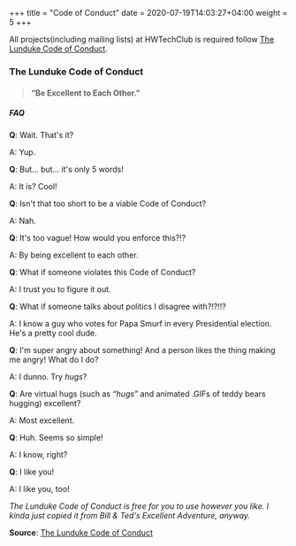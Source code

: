 +++
title = "Code of Conduct"
date =  2020-07-19T14:03:27+04:00
weight = 5
+++

All projects(including mailing lists) at HWTechClub is required follow [The Lunduke Code of Conduct](https://lunduke.com/pages/codeofconduct/).

### The Lunduke Code of Conduct

> #### “Be Excellent to Each Other.”

##### FAQ

**Q**: Wait. That's it?

A: Yup.

**Q**: But… but… it's only 5 words!

A: It is? Cool!

**Q**: Isn't that too short to be a viable Code of Conduct?

A: Nah.

**Q**: It's too vague! How would you enforce this?!?

A: By being excellent to each other.

**Q**: What if someone violates this Code of Conduct?

A: I trust you to figure it out.

**Q**: What if someone talks about politics I disagree with?!?!!?

A: I know a guy who votes for Papa Smurf in every Presidential election. He's a pretty cool dude.

**Q**: I'm super angry about something! And a person likes the thing making me angry! What do I do?

A: I dunno. Try *hugs*?

**Q**: Are virtual hugs (such as *“hugs”* and animated .GIFs of teddy bears hugging) excellent?

A: Most excellent.

**Q**: Huh. Seems so simple!

A: I know, right?

**Q**: I like you!

A: I like you, too!

*The Lunduke Code of Conduct is free for you to use however you like. I kinda just copied it from Bill & Ted's Excellent Adventure, anyway.*


**Source**: [The Lunduke Code of Conduct](https://lunduke.com/pages/codeofconduct/)